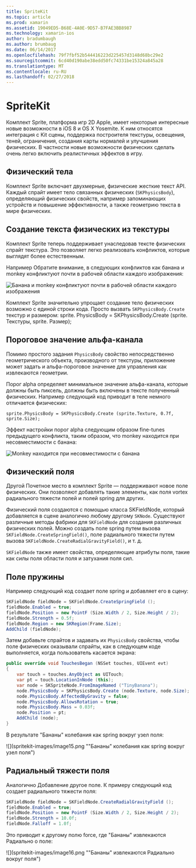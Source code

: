 ```yaml
---
title: SpriteKit
ms.topic: article
ms.prod: xamarin
ms.assetid: 19049ED5-B68E-4A0E-9D57-B7FAE3BB8987
ms.technology: xamarin-ios
author: bradumbaugh
ms.author: brumbaug
ms.date: 06/14/2017
ms.openlocfilehash: 79f7fbf52b544416223d225457d3148d68bc29e2
ms.sourcegitcommit: 6cd40d190abe38edd50fc74331be15324a845a28
ms.translationtype: MT
ms.contentlocale: ru-RU
ms.lasthandoff: 02/27/2018
---
```

# <a name="spritekit"></a>SpriteKit

Комплект Sprite, платформа игр 2D Apple, имеет некоторые интересные новые возможности в iOS 8 и OS X Yosemite. К ним относятся интеграция с Kit сцены, поддержка построителя текстуры, освещения, теней, ограничения, создания карты нормалей и улучшения физических. В частности новые возможности физических сделать очень легко включить реалистичных эффектов в игру.

## <a name="physics-bodies"></a>Физический тела

Комплект Sprite включает двухмерные, физические жесткие текст API. Каждый спрайт имеет тело связанных физических (`SKPhysicsBody`), определяющий физических свойств, например запоминающих устройств и повышение эффективности, а также геометрию текста в мире физических.

## <a name="creating-a-physics-body-from-a-texture"></a>Создание текста физических из текстуры
Комплект Sprite теперь поддерживает унаследовав тексте физических спрайт текстура. Это позволяет легко реализовать конфликтов, которые выглядят более естественным.

Например Обратите внимание, в следующих конфликтов как банана и monkey конфликтуют почти в рабочей области каждого изображения:
 
![](spritekit-images/image13.png "Банана и monkey конфликтуют почти в рабочей области каждого изображения")

Комплект Sprite значительно упрощает создание тело физических возможно с единой строки кода. Просто вызвать `SKPhysicsBody.Create` текстур и размером: sprite. PhysicsBody = SKPhysicsBody.Create (sprite. Текстуры, sprite. Размер);

## <a name="alpha-threshold"></a>Пороговое значение альфа-канала

Помимо простого задания `PhysicsBody` свойство непосредственно геометрического объекта, производного от текстуры, приложение может задать и альфа-пороговое значение для управления как извлекаются геометрии. 

Порог alpha определяет минимальное значение альфа-канала, которые должны быть пиксель, должны быть включены в тексте полученный физических. Например следующий код приводит в теле немного отличается физических:

```chsarp
sprite.PhysicsBody = SKPhysicsBody.Create (sprite.Texture, 0.7f, sprite.Size);
```

Эффект настройки порог alpha следующим образом fine-tunes предыдущего конфликта, таким образом, что monkey находится при несовместимости с банана:

![](spritekit-images/image14.png "Monkey находится при несовместимости с банана")
 
## <a name="physics-fields"></a>Физический поля

Другой Почетное место в комплект Sprite — поддерживают новое поле физических. Они позволяют добавлять такие элементы, как поля vortex радиального тяжести полей и полей spring для других.

Физический поля создаются с помощью класса SKFieldNode, который добавляется в сцене аналогично любому другому `SKNode`. Существуют различные методы фабрики для `SKFieldNode` для создания различных физических полей. Можно создать поле spring путем вызова `SKFieldNode.CreateSpringField()`, поле радиального тяжести путем вызова `SKFieldNode.CreateRadialGravityField()`, и т. д.

`SKFieldNode` также имеет свойства, определяющие атрибуты поля, такие как силы поля области поля и затухания поля сил.

## <a name="spring-field"></a>Поле пружины

Например следующий код создает поле spring и добавляет его в сцену:

```csharp
SKFieldNode fieldNode = SKFieldNode.CreateSpringField ();
fieldNode.Enabled = true;
fieldNode.Position = new PointF (Size.Width / 2, Size.Height / 2);
fieldNode.Strength = 0.5f;
fieldNode.Region = new SKRegion(Frame.Size);
AddChild (fieldNode);
```

Затем добавьте спрайтов и задавать их `PhysicsBody` свойства, чтобы поле физических оказывали спрайты, как в следующем коде выполняется, когда пользователь касается экрана:

```csharp
public override void TouchesBegan (NSSet touches, UIEvent evt)
{
    var touch = touches.AnyObject as UITouch;
    var pt = touch.LocationInNode (this);
    var node = SKSpriteNode.FromImageNamed ("TinyBanana");
    node.PhysicsBody = SKPhysicsBody.Create (node.Texture, node.Size);
    node.PhysicsBody.AffectedByGravity = false;
    node.PhysicsBody.AllowsRotation = true;
    node.PhysicsBody.Mass = 0.03f;
    node.Position = pt;
    AddChild (node);
}
```

В результате "Бананы" колебания как spring вокруг узел поля:

![](spritekit-images/image15.png ""Бананы" колебания как spring вокруг узел поля")
 
## <a name="radial-gravity-field"></a>Радиальный тяжести поля

Аналогично Добавление другое поле. К примеру следующий код создает радиального тяжести поля:

```csharp
SKFieldNode fieldNode = SKFieldNode.CreateRadialGravityField ();
fieldNode.Enabled = true;
fieldNode.Position = new PointF (Size.Width / 2, Size.Height / 2);
fieldNode.Strength = 10.0f;
fieldNode.Falloff = 1.0f;
```

Это приводит к другому полю force, где "Бананы" извлекаются Радиально о поле:

![](spritekit-images/image16.png ""Бананы" извлекаются Радиально вокруг поля")